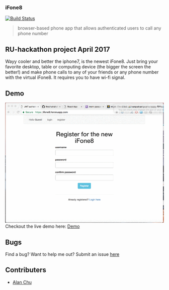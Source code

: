 ### iFone8
[![Build Status](https://travis-ci.org/thechutrain/RU-hackathon.svg?branch=master)](https://travis-ci.org/thechutrain/RU-hackathon)
> browser-based phone app that allows authenticated users to call any phone number


RU-hackathon project April 2017
---------------------------------
Wayy cooler and better the iphone7, is the newest iFone8. Just bring your favorite desktop, table or computing device (the bigger the screen the better!) and make phone calls to any of your friends or any phone number with the virtual iFone8. It requires you to have wi-fi signal.

Demo
-------------
![Demo](./_screenshots/ifone8_demo.gif)
Checkout the live demo here: [Demo](https://ifone8.herokuapp.com/)

Bugs
-------------
Find a bug? Want to help me out? Submit an issue [here](https://github.com/thechutrain/RU-hackathon/issues)

Contributers
--------------
* [Alan Chu](https://github.com/thechutrain)
